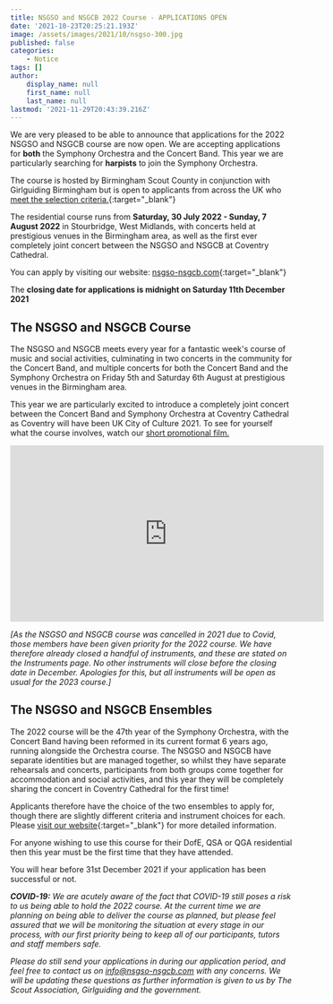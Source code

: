 ```yaml
---
title: NSGSO and NSGCB 2022 Course - APPLICATIONS OPEN
date: '2021-10-23T20:25:21.193Z'
image: /assets/images/2021/10/nsgso-300.jpg
published: false
categories:
    - Notice
tags: []
author:
    display_name: null
    first_name: null
    last_name: null
lastmod: '2021-11-29T20:43:39.216Z'
---
```

We are very pleased to be able to announce that applications for the 2022 NSGSO and NSGCB course are now open.  We are accepting applications for **both** the Symphony Orchestra and the Concert Band.  This year we are particularly searching for **harpists** to join the Symphony Orchestra.

The course is hosted by Birmingham Scout County in conjunction with Girlguiding Birmingham but is open to applicants from across the UK who [meet the selection criteria.](https://nsgso-nsgcb.com/take-part/){:target="_blank"}

The residential course runs from **Saturday, 30 July 2022 - Sunday, 7 August 2022** in Stourbridge, West Midlands, with concerts held at prestigious venues in the Birmingham area, as well as the first ever completely joint concert between the NSGSO and NSGCB at Coventry Cathedral. 

You can apply by visiting our website: [nsgso-nsgcb.com](http://nsgso-nsgcb.com/){:target="_blank"}

The **closing date for applications is midnight on Saturday 11th December 2021**

## The NSGSO and NSGCB Course

The NSGSO and NSGCB meets every year for a fantastic week's course of music and social activities, culminating in two concerts in the community for the Concert Band, and multiple concerts for both the Concert Band and the Symphony Orchestra on Friday 5th and Saturday 6th August at prestigious venues in the Birmingham area. 

This year we are particularly excited to introduce a completely joint concert between the Concert Band and Symphony Orchestra at Coventry Cathedral as Coventry will have been UK City of Culture 2021. To see for yourself what the course involves, watch our [short promotional film.](https://youtu.be/7E6kTJVungs)

<div class="videoWrapper"><iframe width="560" height="315" src="https://www.youtube.com/embed/7E6kTJVungs" title="YouTube video player" frameborder="0" allow="accelerometer; autoplay; clipboard-write; encrypted-media; gyroscope; picture-in-picture" allowfullscreen></iframe></div>
<div class="clearfix"></div>

_[As the NSGSO and NSGCB course was cancelled in 2021 due to Covid, those members have been given priority for the 2022 course. We have therefore already closed a handful of instruments, and these are stated on the Instruments page. No other instruments will close before the closing date in December.   Apologies for this, but all instruments will be open as usual for the 2023 course.]_

## The NSGSO and NSGCB Ensembles

The 2022 course will be the 47th year of the Symphony Orchestra, with the Concert Band having been reformed in its current format 6 years ago, running alongside the Orchestra course. The NSGSO and NSGCB have separate identities but are managed together, so whilst they have separate rehearsals and concerts, participants from both groups come together for accommodation and social activities, and this year they will be completely sharing the concert in Coventry Cathedral for the first time! 

Applicants therefore have the choice of the two ensembles to apply for, though there are slightly different criteria and instrument choices for each. Please [visit our website](https://nsgso-nsgcb.com/take-part/){:target="_blank"} for more detailed information.

For anyone wishing to use this course for their DofE, QSA or QGA residential then this year must be the first time that they have attended.

You will hear before 31st December 2021 if your application has been successful or not.


_**COVID-19:** We are acutely aware of the fact that COVID-19 still poses a risk to us being able to hold the 2022 course.  At the current time we are planning on being able to deliver the course as planned, but please feel assured that we will be monitoring the situation at every stage in our process, with our first priority being to keep all of our participants, tutors and staff members safe._  

_Please do still send your applications in during our application period, and feel free to contact us on [info@nsgso-nsgcb.com](mailto:info@nsgso-nsgcb.com) with any concerns.  We will be updating these questions as further information is given to us by The Scout Association, Girlguiding and the government._
